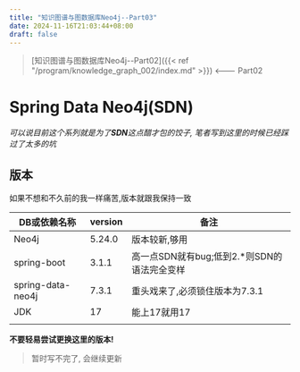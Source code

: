 ```yaml
---
title: "知识图谱与图数据库Neo4j--Part03"
date: 2024-11-16T21:03:44+08:00
draft: false
---
```


> [知识图谱与图数据库Neo4j--Part02]({{< ref "/program/knowledge_graph_002/index.md" >}}) <--- Part02


# Spring Data Neo4j(SDN)

_可以说目前这个系列就是为了**SDN**这点醋才包的饺子, 笔者写到这里的时候已经踩过了太多的坑_

## 版本

如果不想和不久前的我一样痛苦,版本就跟我保持一致

| DB或依赖名称           | version | 备注                           |
|-------------------|---------|------------------------------|
| Neo4j             | 5.24.0  | 版本较新,够用                      |
| spring-boot       | 3.1.1   | 高一点SDN就有bug;低到2.*则SDN的语法完全变样 |
| spring-data-neo4j | 7.3.1   | 重头戏来了,必须锁住版本为7.3.1           |
| JDK               | 17      | 能上17就用17                     |
|                   |         |                              |

**不要轻易尝试更换这里的版本!**

> 暂时写不完了, 会继续更新


